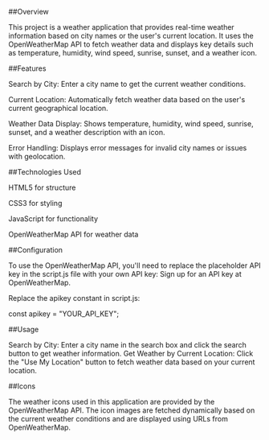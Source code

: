 ##Overview

This project is a weather application that provides real-time weather information based on city names or the user's current location. It uses the OpenWeatherMap API to fetch weather data and displays key details such as temperature, humidity, wind speed, sunrise, sunset, and a weather icon.

##Features

Search by City: Enter a city name to get the current weather conditions.

Current Location: Automatically fetch weather data based on the user's current geographical location.

Weather Data Display: Shows temperature, humidity, wind speed, sunrise, sunset, and a weather description with an icon.

Error Handling: Displays error messages for invalid city names or issues with geolocation.


##Technologies Used

HTML5 for structure

CSS3 for styling

JavaScript for functionality

OpenWeatherMap API for weather data


##Configuration

To use the OpenWeatherMap API, you'll need to replace the placeholder API key in the script.js file with your own API key:
Sign up for an API key at OpenWeatherMap.

Replace the apikey constant in script.js:

const apikey = "YOUR_API_KEY";


##Usage

Search by City:
Enter a city name in the search box and click the search button to get weather information.
Get Weather by Current Location:
Click the "Use My Location" button to fetch weather data based on your current location.


##Icons

The weather icons used in this application are provided by the OpenWeatherMap API. The icon images are fetched dynamically based on the current weather conditions and are displayed using URLs from OpenWeatherMap.
